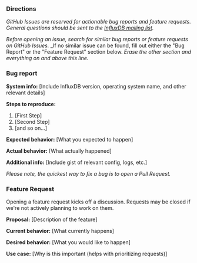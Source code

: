 ### Directions
_GitHub Issues are reserved for actionable bug reports and feature requests._
_General questions should be sent to the [InfluxDB mailing list](https://groups.google.com/forum/#!forum/influxdb)._

_Before opening an issue, search for similar bug reports or feature requests on GitHub Issues._
_If no similar issue can be found, fill out either the "Bug Report" or the "Feature Request" section below.
_Erase the other section and everything on and above this line._

### Bug report

__System info:__ [Include InfluxDB version, operating system name, and other relevant details]

__Steps to reproduce:__

1. [First Step]
2. [Second Step]
3. [and so on...]

__Expected behavior:__ [What you expected to happen]

__Actual behavior:__ [What actually happened]

__Additional info:__ [Include gist of relevant config, logs, etc.]

*Please note, the quickest way to fix a bug is to open a Pull Request.*


### Feature Request

Opening a feature request kicks off a discussion.
Requests may be closed if we're not actively planning to work on them.

__Proposal:__ [Description of the feature]

__Current behavior:__ [What currently happens]

__Desired behavior:__ [What you would like to happen]

__Use case:__ [Why is this important (helps with prioritizing requests)]
